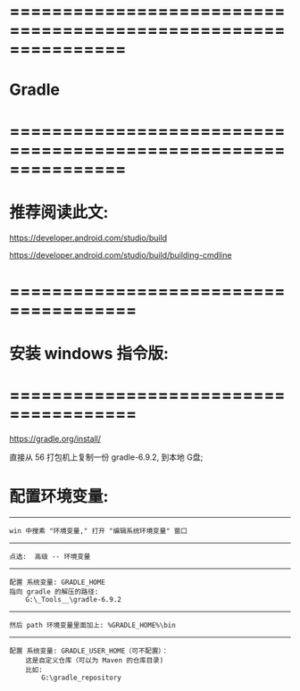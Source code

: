# =============================================================== #
#                          Gradle
# =============================================================== #


# 推荐阅读此文:
https://developer.android.com/studio/build

https://developer.android.com/studio/build/building-cmdline



# ====================================== #
#       安装 windows 指令版:
# ====================================== #
https://gradle.org/install/

直接从 56 打包机上复制一份 gradle-6.9.2, 到本地 G盘;


# 配置环境变量:
---
    win 中搜素 "环境变量," 打开 "编辑系统环境变量" 窗口
---
    点选:  高级 -- 环境变量
---
    配置 系统变量: GRADLE_HOME
    指向 gradle 的解压的路径:   
        G:\_Tools__\gradle-6.9.2
---
    然后 path 环境变量里面加上: %GRADLE_HOME%\bin

---
    配置 系统变量: GRADLE_USER_HOME（可不配置）：
        这是自定义仓库（可以为 Maven 的仓库目录)
        比如:
            G:\gradle_repository




















































